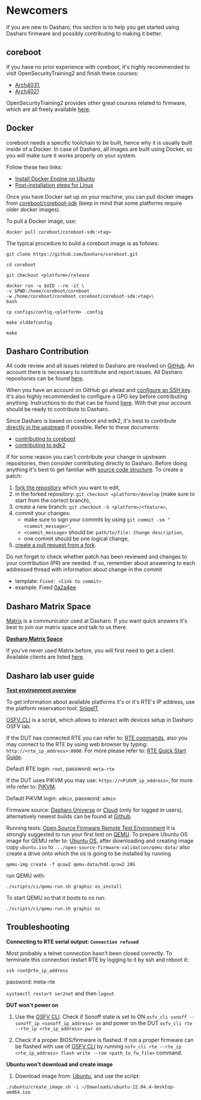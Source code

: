 # Newcomers

If you are new to Dasharo, this section is to help you get started using Dasharo
firmware and possibly contributing to making it better.

## coreboot

If you have no prior experience with coreboot, it's highly recommended to visit
OpenSecurityTraining2 and finish these courses:

* [Arch4031](https://p.ost2.fyi/courses/course-v1:OpenSecurityTraining2+Arch4031_x86-64_RV_coreboot+2021_v1/about),
* [Arch4021](https://p.ost2.fyi/courses/course-v1:OpenSecurityTraining2+4021_Intro_UEFI+2022_v1/about)

OpenSecurityTraining2 provides other great courses related to firmware, which
are all freely available [here](https://p.ost2.fyi/courses).

## Docker

coreboot needs a specific toolchain to be built, hence why it is usually built
inside of a Docker. In case of Dasharo, all images are built using Docker, so
you will make sure it works properly on your system.

Follow these two links:

* [Install Docker Engine on Ubuntu](https://docs.docker.com/engine/install/ubuntu/)
* [Post-installation steps for Linux](https://docs.docker.com/engine/install/linux-postinstall/)

Once you have Docker set up on your machine, you can pull docker images from
[coreboot/coreboot-sdk](https://hub.docker.com/r/coreboot/coreboot-sdk/tags)
(keep in mind that some platforms require older docker images).

To pull a Docker image, use:

```shell
docker pull coreboot/coreboot-sdk:<tag>
```

The typical procedure to build a coreboot image is as follows:

```shell
git clone https://github.com/Dasharo/coreboot.git
```

```shell
cd coreboot
```

```shell
git checkout <platform>/release
```

```shell
docker run -u $UID --rm -it \
-v $PWD:/home/coreboot/coreboot
-w /home/coreboot/coreboot coreboot/coreboot-sdk:<tag>\
bash
```

```shell
cp configs/config.<platform> .config
```

```shell
make olddefconfig
```

```shell
make
```

## Dasharo Contribution

All code review and all issues related to Dasharo are resolved on
[GitHub](https://github.com/). An account there is necessary to contribute and
report issues. All Dasharo repositories can be found
[here](https://github.com/Dasharo).

When you have an account on GitHub go ahead and
[configure an SSH key](https://docs.github.com/en/authentication/connecting-to-github-with-ssh).
It's also highly recommended to configure a GPG key before contributing
anything. Instructions to do that can be found
[here](https://docs.github.com/en/authentication/managing-commit-signature-verification/adding-a-gpg-key-to-your-github-account).
With that your account should be ready to contribute to Dasharo.

Since Dasharo is based on coreboot and edk2, it's best to contribute [directly
in the upstream](https://www.chromium.org/chromium-os/chromiumos-design-docs/upstream-first/)
if possible. Refer to these documents:

* [contributing to coreboot](https://doc.coreboot.org/contributing/index.html)
* [contributing to edk2](https://github.com/tianocore/tianocore.github.io/wiki/EDK-II-Development-Process)

If for some reason you can't contribute your change in upstream repositories,
then consider contributing directly to Dasharo. Before doing anything it's
best to get familiar with [source code structure](https://docs.dasharo.com/dev-proc/source-code-structure/).
To create a patch:

1. [fork the repository](https://docs.github.com/en/pull-requests/collaborating-with-pull-requests/working-with-forks/about-forks)
   which you want to edit,
1. in the forked repository: `git checkout <platform>/develop` (make sure to
   start from the correct branch),
1. create a new branch: `git checkout -b <platform>/<feature>`,
1. commit your changes:
    - make sure to sign your commits by using
      `git commit -sm "<commit_message>"`,
    - `<commit_message>` should be: `path/to/file: Change description`,
    - one commit should be one logical change,
1. [create a pull request from a fork](https://docs.github.com/en/pull-requests/collaborating-with-pull-requests/proposing-changes-to-your-work-with-pull-requests/creating-a-pull-request-from-a-fork).

Do not forget to check whether patch has been reviewed and changes to your
contribution (PR) are needed. If so, remember about answering to each addressed
thread with information about change in the commit

* template: `Fixed: <link to commit>`
* example: Fixed [0a2a4ee](https://github.com/Dasharo/docs/pull/450/commits/0a2a4eecf9dc5bce1b3cc2edfa25046245e41ee2)

## Dasharo Matrix Space

[Matrix](https://matrix.org/) is a communicator used at Dasharo. If you want
quick answers it's best to join our matrix space and talk to us there.

[**Dasharo Matrix Space**](https://matrix.to/#/#dasharo:matrix.org)

If you've never used Matrix before, you will first need to get a client.
Available clients are listed [here](https://matrix.org/clients/).

## Dasharo lab user guide

[**Test environment overview**](https://github.com/Dasharo/open-source-firmware-validation?tab=readme-ov-file#test-environment-overview)

To get information about available platforms it's or it's RTE's IP address, use
the platform reservation tool: [SnipeIT](https://192.168.4.202/)

[OSFV_CLI](https://github.com/Dasharo/osfv-scripts/tree/main/osfv_cli) is a script,
which allows to interact with devices setup in Dasharo OSFV lab.

If the DUT has connected RTE you can refer to: [RTE
commands](https://github.com/Dasharo/osfv-scripts/blob/main/osfv_cli/README.md#rte-command),
also you may connect to the RTE by using web browser by typing:
`http://<rte_ip_address>:8000`. For more please refer to: [RTE Quick Start
Guide](https://docs.dasharo.com/transparent-validation/rte/v1.1.0/quick-start-guide/).

Default RTE login: `root`, password: `meta-rte`

If the DUT uses PiKVM you may use: `https://<PiKVM_ip_address>`, for more info
refer to:
[PiKVM](https://docs.dasharo.com/transparent-validation/pikvm/assembly-and-validation/).

Default PiKVM login: `admin`, password: `admin`

Firmware source: [Dasharo
Universe](https://docs.dasharo.com/variants/protectli_vp2410/releases/) or
[Cloud](https://cloud.3mdeb.com/index.php/apps/files/?dir=/projects/dasharo/releases&fileid=297139)
(only for logged in users), alternatively newest builds can be found at [Github](https://github.com/Dasharo/coreboot/).

Running tests: [Open Source Firmware Remote Test Environment](https://github.com/Dasharo/open-source-firmware-validation?tab=readme-ov-file#getting-started)
It is strongly suggested to run your first test on [QEMU](https://github.com/Dasharo/open-source-firmware-validation?tab=readme-ov-file#qemu-workflow).
To prepare Ubuntu OS image for QEMU refer to: [Ubuntu OS](https://github.com/Dasharo/preseeds?tab=readme-ov-file#ubuntu),
after downloading and creating image copy ```ubuntu.iso```
to ```.../open-source-firmware-validation/qemu-data/```
also create a drive onto which the os is going to be installed by running

```qemu-img create -f qcow2 qemu-data/hdd.qcow2 20G```

run QEMU with:

```./scripts/ci/qemu-run.sh graphic os_install```

To start QEMU so that it boots to os run:

```./scripts/ci/qemu-run.sh graphic os```

## Troubleshooting

**Connecting to RTE serial output: `Connection refused`**

Most probably a telnet connection hasn't been closed correctly. To terminate
this connection restart RTE by logging to it by ssh and reboot it:

`ssh root@rte_ip_address`

password: meta-rte

`systemctl restart ser2net` and then `logout`

**DUT won't power on**

1. Use the [OSFV CLI](https://github.com/Dasharo/osfv-scripts/tree/main/osfv_cli).
Check if Sonoff state is set to ON `osfv_cli sonoff --sonoff_ip
<sonoff_ip_address> on` and power on the DUT `osfv_cli rte --rte_ip
<rte_ip_address> pwr on`

2. Check if a proper BIOS/firmware is flashed. If not a proper firmware can be
   flashed with use of [OSFV
   CLI](https://github.com/Dasharo/osfv-scripts/tree/main/osfv_cli) by running
   `osfv_cli rte --rte_ip <rte_ip_address> flash write --rom <path_to_fw_file>`
   command.

**Ubuntu won't download and create image**

1. Download image from: [Ubuntu](https://ubuntu.task.gda.pl/ubuntu-releases/22.04.4/ubuntu-22.04.4-desktop-amd64.iso),
and use the script:

```./ubuntu/create_image.sh -i ~/Downloads/ubuntu-22.04.4-desktop-amd64.iso```

